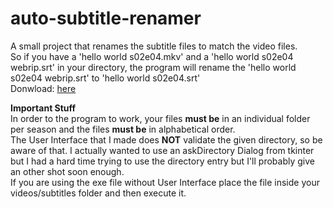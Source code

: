 # auto-subtitle-renamer
A small project that renames the subtitle files to match the video files.  
So if you have a 'hello world s02e04.mkv' and a 'hello world s02e04 webrip.srt' in your directory, the program will rename the 'hello world s02e04 webrip.srt' to 'hello world s02e04.srt'  
Donwload: [here](https://github.com/matheusbucater/auto-subtitle-renamer/releases)  
  
**Important Stuff**  
In order to the program to work, your files **must be** in an individual folder per season and the files **must be** in alphabetical order.  
The User Interface that I made does **NOT** validate the given directory, so be aware of that. I actually wanted to use an askDirectory Dialog from tkinter but I had a hard time trying to use the directory entry but I'll probably give an other shot soon enough.  
If you are using the exe file without User Interface place the file inside your videos/subtitles folder and then execute it.
